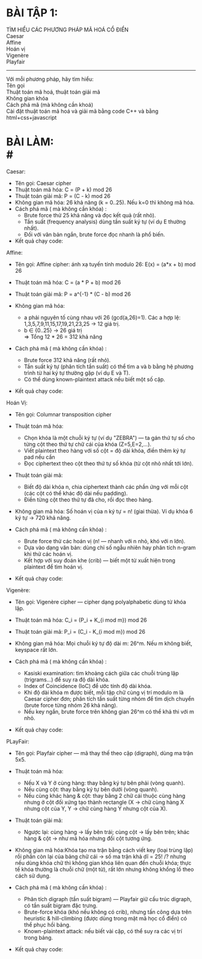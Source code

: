 # BÀI TẬP 1:
TÌM HIỂU CÁC PHƯƠNG PHÁP MÃ HOÁ CỔ ĐIỂN <br>
Caesar <br>
Affine <br>
Hoán vị <br>
Vigenère <br>
Playfair <br>

-------------------------------------------------------------------------------------------
Với mỗi phương pháp, hãy tìm hiểu:<br>
Tên gọi<br>
Thuật toán mã hoá, thuật toán giải mã<br>
Không gian khóa<br>
Cách phá mã (mà không cần khoá)<br>
Cài đặt thuật toán mã hoá và giải mã bằng code C++ và bằng html+css+javascript<br>

# BÀI LÀM: <br>#

Caesar: <br>
- Tên gọi: Caesar cipher
- Thuật toán mã hóa: C = (P + k) mod 26
- Thuật toán giải mã: P = (C - k) mod 26
- Không gian mã hóa: 26 khả năng (k = 0..25). Nếu k=0 thì không mã hóa.
- Cách phá mã ( mà không cần khóa) :
    + Brute force thử 25 khả năng và đọc kết quả (rất nhỏ).
    + Tần suất (frequency analysis) dùng tần suất ký tự (ví dụ E thường nhất).
    + Đối với văn bản ngắn, brute force đọc nhanh là phổ biến.
- Kết quả chạy code:

Affine: 
- Tên gọi: Affine cipher: ánh xạ tuyến tính modulo 26: E(x) = (a*x + b) mod 26
- Thuật toán mã hóa: C = (a * P + b) mod 26
- Thuật toán giải mã: P = a^{-1} * (C - b) mod 26
- Không gian mã hóa: 
    + a phải nguyên tố cùng nhau với 26 (gcd(a,26)=1). Các a hợp lệ: 1,3,5,7,9,11,15,17,19,21,23,25 → 12 giá trị.
    + b ∈ {0..25} → 26 giá trị <br>
       => Tổng 12 * 26 = 312 khả năng
      
- Cách phá mã ( mà không cần khóa) :
    + Brute force 312 khả năng (rất nhỏ).
    + Tần suất ký tự (phân tích tần suất) có thể tìm a và b bằng hệ phương trình từ hai ký tự thường gặp (ví dụ E và T).
    + Có thể dùng known-plaintext attack nếu biết một số cặp.
      
- Kết quả chạy code:

Hoán Vị: 
- Tên gọi: Columnar transposition cipher
- Thuật toán mã hóa:
    + Chọn khóa là một chuỗi ký tự (ví dụ "ZEBRA") — ta gán thứ tự số cho từng cột theo thứ tự chữ cái của khóa (Z=5,E=2,...).
    + Viết plaintext theo hàng với số cột = độ dài khóa, điền thêm ký tự pad nếu cần
    + Đọc ciphertext theo cột theo thứ tự số khóa (từ cột nhỏ nhất tới lớn).
- Thuật toán giải mã:
    + Biết độ dài khóa n, chia ciphertext thành các phần ứng với mỗi cột (các cột có thể khác độ dài nếu padding).
    + Điền từng cột theo thứ tự đã cho, rồi đọc theo hàng.
- Không gian mã hóa: Số hoán vị của n ký tự = n! (giai thừa). Ví dụ khóa 6 ký tự → 720 khả năng.
      
- Cách phá mã ( mà không cần khóa) :
    + Brute force thử các hoán vị (n! — nhanh với n nhỏ, khó với n lớn).
    + Dựa vào dạng văn bản: dùng chỉ số ngẫu nhiên hay phân tích n-gram khi thử các hoán vị.
    + Kết hợp với suy đoán khe (crib) — biết một từ xuất hiện trong plaintext để tìm hoán vị.
      
- Kết quả chạy code:

Vigenère:
- Tên gọi: Vigenère cipher — cipher dạng polyalphabetic dùng từ khóa lặp.
- Thuật toán mã hóa: C_i = (P_i + K_{i mod m}) mod 26
- Thuật toán giải mã: P_i = (C_i - K_{i mod m}) mod 26
- Không gian mã hóa: Mọi chuỗi ký tự độ dài m: 26^m. Nếu m không biết, keyspace rất lớn.
- Cách phá mã ( mà không cần khóa) :
    + Kasiski examination: tìm khoảng cách giữa các chuỗi trùng lập (trigrams...) để suy ra độ dài khóa.
    + Index of Coincidence (IoC) để ước tính độ dài khóa.
    + Khi độ dài khóa m được biết, mỗi tập chữ cùng vị trí modulo m là Caesar cipher đơn; phân tích tần suất từng nhóm để tìm dịch chuyển (brute force từng nhóm 26 khả năng).
    + Nếu key ngắn, brute force trên không gian 26^m có thể khả thi với m nhỏ.
      
- Kết quả chạy code:

PLayFair:
- Tên gọi: Playfair cipher — mã thay thế theo cặp (digraph), dùng ma trận 5x5.
- Thuật toán mã hóa:
  + Nếu X và Y ở cùng hàng: thay bằng ký tự bên phải (vòng quanh).
  + Nếu cùng cột: thay bằng ký tự bên dưới (vòng quanh).
  + Nếu cùng khác hàng & cột: thay bằng 2 chữ cái thuộc cùng hàng nhưng ở cột đối xứng tạo thành rectangle (X -> chữ cùng hàng X nhưng cột của Y, Y -> chữ cùng hàng Y nhưng cột của X).
- Thuật toán giải mã:
  + Ngược lại: cùng hàng → lấy bên trái; cùng cột → lấy bên trên; khác hàng & cột → như mã hóa nhưng đổi cột tương ứng.
  
- Không gian mã hóa:Khóa tạo ma trận bằng cách viết key (loại trùng lặp) rồi phần còn lại của bảng chữ cái → số ma trận khả dĩ = 25! /? nhưng nếu dùng khóa chữ thì không gian khóa liên quan đến chuỗi khóa; thực tế khóa thường là chuỗi chữ (một từ), rất lớn nhưng không khổng lồ theo cách sử dụng.
- Cách phá mã ( mà không cần khóa) :
    + Phân tích digraph (tần suất bigram) — Playfair giữ cấu trúc digraph, có tần suất bigram đặc trưng.
    + Brute-force khóa (khó nếu không có crib), nhưng tấn công dựa trên heuristic & hill-climbing (được dùng trong mật mã học cổ điển) có thể phục hồi bảng.
    + Known-plaintext attack: nếu biết vài cặp, có thể suy ra các vị trí trong bảng.
      
- Kết quả chạy code:
